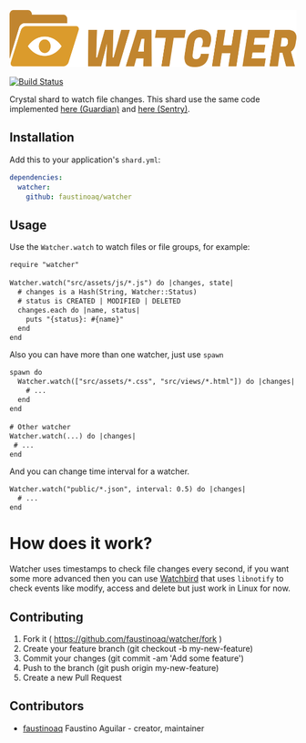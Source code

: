 <p align="center"><img src="logo/logotype_horizontal.png" alt="watcher" height="100px"></p>

[![Build Status](https://travis-ci.org/faustinoaq/watcher.svg?branch=master)](https://travis-ci.org/faustinoaq/watcher)

Crystal shard to watch file changes. This shard use the same code implemented [here (Guardian)](https://github.com/f/guardian/blob/master/src/guardian/watcher.cr#L45) and [here (Sentry)](https://github.com/samueleaton/sentry/blob/master/src/sentry.cr#L52).

## Installation

Add this to your application's `shard.yml`:

```yaml
dependencies:
  watcher:
    github: faustinoaq/watcher
```

## Usage

Use the `Watcher.watch` to watch files or file groups, for example:

```crystal
require "watcher"

Watcher.watch("src/assets/js/*.js") do |changes, state|
  # changes is a Hash(String, Watcher::Status)
  # status is CREATED | MODIFIED | DELETED
  changes.each do |name, status|
    puts "{status}: #{name}"
  end
end
```

Also you can have more than one watcher, just use `spawn`

```crystal
spawn do
  Watcher.watch(["src/assets/*.css", "src/views/*.html"]) do |changes|
    # ...
  end
end

# Other watcher
Watcher.watch(...) do |changes|
 # ...
end
```

And you can change time interval for a watcher.

```crystal
Watcher.watch("public/*.json", interval: 0.5) do |changes|
  # ...
end
```

# How does it work?

Watcher uses timestamps to check file changes every second, if you want some more advanced then you can use [Watchbird](https://github.com/agatan/watchbird) that uses `libnotify` to check events like modify, access and delete but just work in Linux for now.

## Contributing

1. Fork it ( https://github.com/faustinoaq/watcher/fork )
2. Create your feature branch (git checkout -b my-new-feature)
3. Commit your changes (git commit -am 'Add some feature')
4. Push to the branch (git push origin my-new-feature)
5. Create a new Pull Request

## Contributors

- [faustinoaq](https://github.com/faustinoaq) Faustino Aguilar - creator, maintainer
